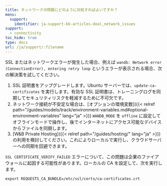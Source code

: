 ```yaml
---
title: ネットワークの問題にどのように対処すればよいですか？
menu:
  support:
    identifier: ja-support-kb-articles-deal_network_issues
support:
  - connectivity
toc_hide: true
type: docs
url: /ja/support/:filename
---
```

SSL またはネットワークエラーが発生した場合、例えば `wandb: Network error (ConnectionError), entering retry loop` というエラーが表示される場合、次の解決策を試してください。

1. SSL 証明書をアップグレードします。Ubuntu サーバーでは、`update-ca-certificates` を実行します。有効な SSL 証明書は、トレーニングログを同期してセキュリティリスクを軽減するために不可欠です。
2. ネットワーク接続が不安定な場合は、[オプションの環境変数]({{< relref path="/guides/models/track/environment-variables.md#optional-environment-variables" lang="ja" >}}) `WANDB_MODE` を `offline` に設定してオフラインモードで操作し、後でインターネットにアクセス可能なデバイスからファイルを同期します。
3. [W&B Private Hosting]({{< relref path="/guides/hosting/" lang="ja" >}}) の利用を検討してください。これによりローカルで実行し、クラウドサーバーへの同期を回避できます。

`SSL CERTIFICATE_VERIFY_FAILED` エラーについて、この問題は企業のファイアウォールに起因する可能性があります。ローカルの CA を設定して、次を実行します。

`export REQUESTS_CA_BUNDLE=/etc/ssl/certs/ca-certificates.crt`